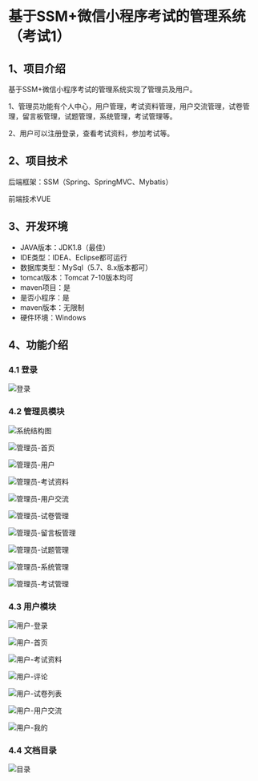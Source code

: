 # 基于SSM+微信小程序考试的管理系统（考试1）


## 1、项目介绍

基于SSM+微信小程序考试的管理系统实现了管理员及用户。

1、管理员功能有个人中心，用户管理，考试资料管理，用户交流管理，试卷管理，留言板管理，试题管理，系统管理，考试管理等。

2、用户可以注册登录，查看考试资料，参加考试等。

## 2、项目技术

后端框架：SSM（Spring、SpringMVC、Mybatis）

前端技术VUE

## 3、开发环境

- JAVA版本：JDK1.8（最佳）
- IDE类型：IDEA、Eclipse都可运行
- 数据库类型：MySql（5.7、8.x版本都可） 
- tomcat版本：Tomcat 7-10版本均可
- maven项目：是
- 是否小程序：是
- maven版本：无限制
- 硬件环境：Windows


## 4、功能介绍

### 4.1 登录

![登录](https://www.codemarket.fun/202407162118805.png)

### 4.2 管理员模块

![系统结构图](https://www.codemarket.fun/202407162118504.png)

![管理员-首页](https://www.codemarket.fun/202407162118041.png)

![管理员-用户](https://www.codemarket.fun/202407162118553.png)

![管理员-考试资料](https://www.codemarket.fun/202407162118030.png)

![管理员-用户交流](https://www.codemarket.fun/202407162118611.png)

![管理员-试卷管理](https://www.codemarket.fun/202407162118029.png)

![管理员-留言板管理](https://www.codemarket.fun/202407162118026.png)

![管理员-试题管理](https://www.codemarket.fun/202407162118044.png)

![管理员-系统管理](https://www.codemarket.fun/202407162118496.png)

![管理员-考试管理](https://www.codemarket.fun/202407162118020.png)

### 4.3 用户模块

![用户-登录](https://www.codemarket.fun/202407162118986.png)

![用户-首页](https://www.codemarket.fun/202407162118028.png)

![用户-考试资料](https://www.codemarket.fun/202407162118008.png)

![用户-评论](https://www.codemarket.fun/202407162118006.png)

![用户-试卷列表](https://www.codemarket.fun/202407162122042.png)

![用户-用户交流](https://www.codemarket.fun/202407162118428.png)

![用户-我的](https://www.codemarket.fun/202407162118046.png)
### 4.4 文档目录

![目录](https://www.codemarket.fun/202407162118335.png)





